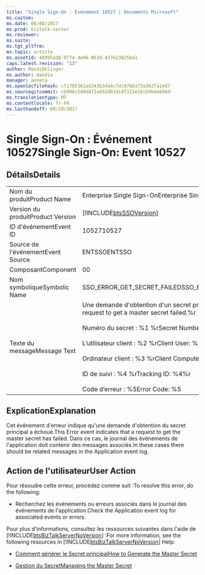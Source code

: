 ```yaml
---
title: "Single Sign-On : Événement 10527 | Documents Microsoft"
ms.custom: 
ms.date: 06/08/2017
ms.prod: biztalk-server
ms.reviewer: 
ms.suite: 
ms.tgt_pltfrm: 
ms.topic: article
ms.assetid: 40995ad8-9f74-4e96-863d-427e23025ba1
caps.latest.revision: "13"
author: MandiOhlinger
ms.author: mandia
manager: anneta
ms.openlocfilehash: cf1785361ad343b3da4c7dc07b6a73a362fa14d7
ms.sourcegitcommit: cb908c540d8f1a692d01dc8f313e16cb4b4e696d
ms.translationtype: MT
ms.contentlocale: fr-FR
ms.lasthandoff: 09/20/2017
---
```

# <a name="single-sign-on-event-10527"></a><span data-ttu-id="a220b-102">Single Sign-On : Événement 10527</span><span class="sxs-lookup"><span data-stu-id="a220b-102">Single Sign-On: Event 10527</span></span>
## <a name="details"></a><span data-ttu-id="a220b-103">Détails</span><span class="sxs-lookup"><span data-stu-id="a220b-103">Details</span></span>  
  
|||  
|-|-|  
|<span data-ttu-id="a220b-104">Nom du produit</span><span class="sxs-lookup"><span data-stu-id="a220b-104">Product Name</span></span>|<span data-ttu-id="a220b-105">Enterprise Single Sign-On</span><span class="sxs-lookup"><span data-stu-id="a220b-105">Enterprise Single Sign-On</span></span>|  
|<span data-ttu-id="a220b-106">Version du produit</span><span class="sxs-lookup"><span data-stu-id="a220b-106">Product Version</span></span>|[!INCLUDE[btsSSOVersion](../includes/btsssoversion-md.md)]|  
|<span data-ttu-id="a220b-107">ID d'événement</span><span class="sxs-lookup"><span data-stu-id="a220b-107">Event ID</span></span>|<span data-ttu-id="a220b-108">10527</span><span class="sxs-lookup"><span data-stu-id="a220b-108">10527</span></span>|  
|<span data-ttu-id="a220b-109">Source de l'événement</span><span class="sxs-lookup"><span data-stu-id="a220b-109">Event Source</span></span>|<span data-ttu-id="a220b-110">ENTSSO</span><span class="sxs-lookup"><span data-stu-id="a220b-110">ENTSSO</span></span>|  
|<span data-ttu-id="a220b-111">Composant</span><span class="sxs-lookup"><span data-stu-id="a220b-111">Component</span></span>|<span data-ttu-id="a220b-112">0</span><span class="sxs-lookup"><span data-stu-id="a220b-112">0</span></span>|  
|<span data-ttu-id="a220b-113">Nom symbolique</span><span class="sxs-lookup"><span data-stu-id="a220b-113">Symbolic Name</span></span>|<span data-ttu-id="a220b-114">SSO_ERROR_GET_SECRET_FAILED</span><span class="sxs-lookup"><span data-stu-id="a220b-114">SSO_ERROR_GET_SECRET_FAILED</span></span>|  
|<span data-ttu-id="a220b-115">Texte du message</span><span class="sxs-lookup"><span data-stu-id="a220b-115">Message Text</span></span>|<span data-ttu-id="a220b-116">Une demande d'obtention d'un secret principal a échoué.%r</span><span class="sxs-lookup"><span data-stu-id="a220b-116">A request to get a master secret failed.%r</span></span><br /><br /> <span data-ttu-id="a220b-117">Numéro du secret : %1 %r</span><span class="sxs-lookup"><span data-stu-id="a220b-117">Secret Number: %1%r</span></span><br /><br /> <span data-ttu-id="a220b-118">L’utilisateur client : %2 %r</span><span class="sxs-lookup"><span data-stu-id="a220b-118">Client User: %2%r</span></span><br /><br /> <span data-ttu-id="a220b-119">Ordinateur client : %3 %r</span><span class="sxs-lookup"><span data-stu-id="a220b-119">Client Computer: %3%r</span></span><br /><br /> <span data-ttu-id="a220b-120">ID de suivi : %4 %r</span><span class="sxs-lookup"><span data-stu-id="a220b-120">Tracking ID: %4%r</span></span><br /><br /> <span data-ttu-id="a220b-121">Code d’erreur : %5</span><span class="sxs-lookup"><span data-stu-id="a220b-121">Error Code: %5</span></span>|  
  
## <a name="explanation"></a><span data-ttu-id="a220b-122">Explication</span><span class="sxs-lookup"><span data-stu-id="a220b-122">Explanation</span></span>  
 <span data-ttu-id="a220b-123">Cet événement d'erreur indique qu'une demande d'obtention du secret principal a échoué.</span><span class="sxs-lookup"><span data-stu-id="a220b-123">This Error event indicates that a request to get the master secret has failed.</span></span> <span data-ttu-id="a220b-124">Dans ce cas, le journal des événements de l'application doit contenir des messages associés.</span><span class="sxs-lookup"><span data-stu-id="a220b-124">In these cases there should be related messages in the Application event log.</span></span>  
  
## <a name="user-action"></a><span data-ttu-id="a220b-125">Action de l'utilisateur</span><span class="sxs-lookup"><span data-stu-id="a220b-125">User Action</span></span>  
 <span data-ttu-id="a220b-126">Pour résoudre cette erreur, procédez comme suit :</span><span class="sxs-lookup"><span data-stu-id="a220b-126">To resolve this error, do the following:</span></span>  
  
-   <span data-ttu-id="a220b-127">Recherchez les événements ou erreurs associés dans le journal des événements de l'application.</span><span class="sxs-lookup"><span data-stu-id="a220b-127">Check the Application event log for associated events or errors.</span></span>  
  
 <span data-ttu-id="a220b-128">Pour plus d'informations, consultez les ressources suivantes dans l'aide de [!INCLUDE[btsBizTalkServerNoVersion](../includes/btsbiztalkservernoversion-md.md)] :</span><span class="sxs-lookup"><span data-stu-id="a220b-128">For more information, see the following resources in [!INCLUDE[btsBizTalkServerNoVersion](../includes/btsbiztalkservernoversion-md.md)] Help:</span></span>  
  
-   [<span data-ttu-id="a220b-129">Comment générer le Secret principal</span><span class="sxs-lookup"><span data-stu-id="a220b-129">How to Generate the Master Secret</span></span>](../core/how-to-generate-the-master-secret.md)  
  
-   [<span data-ttu-id="a220b-130">Gestion du Secret</span><span class="sxs-lookup"><span data-stu-id="a220b-130">Managing the Master Secret</span></span>](../core/managing-the-master-secret.md)